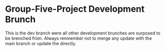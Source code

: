 # Group-Five-Project Development Brunch

This is the dev branch were all other development brunches are surposed to be brenched from.
Always renmember not to merge any update with the main branch or update the directly.
